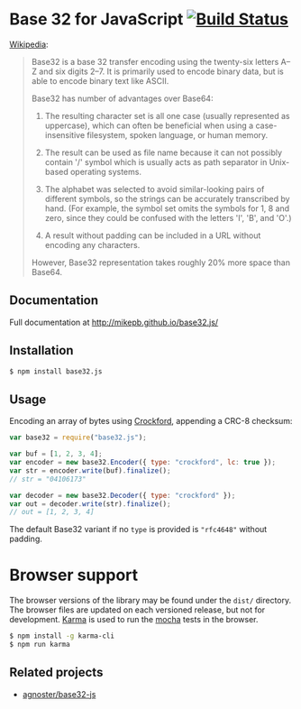 # Base 32 for JavaScript [![Build Status](https://travis-ci.org/mikepb/base32.js.svg)](http://travis-ci.org/mikepb/base32.js)

[Wikipedia](https://en.wikipedia.org/wiki/Base32):

> Base32 is a base 32 transfer encoding using the twenty-six letters A–Z and six digits 2–7. It is primarily used to encode binary data, but is able to encode binary text like ASCII.
>
> Base32 has number of advantages over Base64:
>
> 1. The resulting character set is all one case (usually represented as uppercase), which can often be beneficial when using a case-insensitive filesystem, spoken language, or human memory.
>
> 2. The result can be used as file name because it can not possibly contain '/' symbol which is usually acts as path separator in Unix-based operating systems.
>
> 3. The alphabet was selected to avoid similar-looking pairs of different symbols, so the strings can be accurately transcribed by hand. (For example, the symbol set omits the symbols for 1, 8 and zero, since they could be confused with the letters 'I', 'B', and 'O'.)
>
> 4. A result without padding can be included in a URL without encoding any characters.
>
> However, Base32 representation takes roughly 20% more space than Base64.

## Documentation

Full documentation at http://mikepb.github.io/base32.js/

## Installation

```sh
$ npm install base32.js
```

## Usage

Encoding an array of bytes using [Crockford][crock32], appending a CRC-8
checksum:

```js
var base32 = require("base32.js");

var buf = [1, 2, 3, 4];
var encoder = new base32.Encoder({ type: "crockford", lc: true });
var str = encoder.write(buf).finalize();
// str = "04106173"

var decoder = new base32.Decoder({ type: "crockford" });
var out = decoder.write(str).finalize();
// out = [1, 2, 3, 4]
```

The default Base32 variant if no `type` is provided is `"rfc4648"` without
padding.

# Browser support

The browser versions of the library may be found under the `dist/` directory.
The browser files are updated on each versioned release, but not for
development. [Karma][karma] is used to run the [mocha][] tests in the browser.

```sh
$ npm install -g karma-cli
$ npm run karma
```

## Related projects

- [agnoster/base32-js][agnoster]

[agnoster]: https://github.com/agnoster/base32-js
[crock32]: http://www.crockford.com/wrmg/base32.html
[karma]: http://karma-runner.github.io
[mocha]: http://mochajs.org
